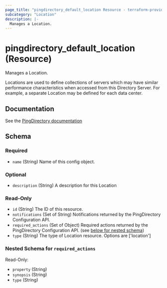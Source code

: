 ```yaml
---
page_title: "pingdirectory_default_location Resource - terraform-provider-pingdirectory"
subcategory: "Location"
description: |-
  Manages a Location.
---
```


# pingdirectory_default_location (Resource)

Manages a Location.

Locations are used to define collections of servers which may have similar performance characteristics when accessed from this Directory Server. For example, a separate Location may be defined for each data center.



## Documentation
See the [PingDirectory documentation](https://docs.pingidentity.com/r/en-us/pingdirectory-93/pd_proxy_config_locations)

<!-- schema generated by tfplugindocs -->
## Schema

### Required

- `name` (String) Name of this config object.

### Optional

- `description` (String) A description for this Location

### Read-Only

- `id` (String) The ID of this resource.
- `notifications` (Set of String) Notifications returned by the PingDirectory Configuration API.
- `required_actions` (Set of Object) Required actions returned by the PingDirectory Configuration API. (see [below for nested schema](#nestedatt--required_actions))
- `type` (String) The type of Location resource. Options are ['location']

<a id="nestedatt--required_actions"></a>
### Nested Schema for `required_actions`

Read-Only:

- `property` (String)
- `synopsis` (String)
- `type` (String)



